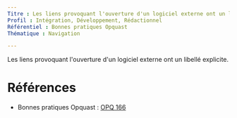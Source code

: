 ```yaml
---
Titre : Les liens provoquant l'ouverture d'un logiciel externe ont un libellé explicite.
Profil : Intégration, Développement, Rédactionnel
Référentiel : Bonnes pratiques Opquast
Thématique : Navigation

---
```

Les liens provoquant l'ouverture d'un logiciel externe ont un libellé explicite.

# Références

*   Bonnes pratiques Opquast : [OPQ 166](https://checklists.opquast.com/fr/qualiteweb/les-liens-provoquant-louverture-dun-logiciel-externe-ont-un-libelle-explicite)
